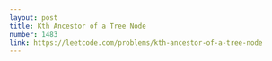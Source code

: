 ```yaml
---
layout: post
title: Kth Ancestor of a Tree Node
number: 1483
link: https://leetcode.com/problems/kth-ancestor-of-a-tree-node
---
```

